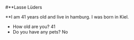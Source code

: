 #**Lasse Lüders

**I am 41 years old and live in hamburg. I was born in Kiel.

- How old are you? 41
- Do you have any pets? No
